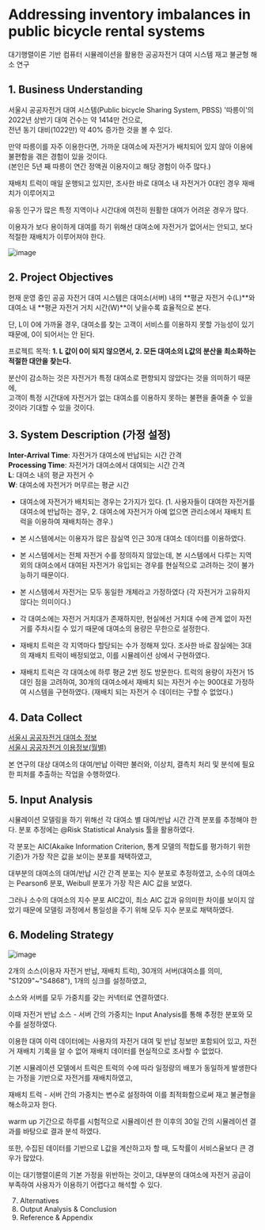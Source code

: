# Addressing inventory imbalances in public bicycle rental systems 
대기행렬이론 기반 컴퓨터 시뮬레이션을 활용한 공공자전거 대여 시스템 재고 불균형 해소 연구

## 1. Business Understanding

서울시 공공자전거 대여 시스템(Public bicycle Sharing System, PBSS) '따릉이'의 2022년 상반기 대여 건수는 약 1414만 건으로, <br>
전년 동기 대비(1022만) 약 40% 증가한 것을 볼 수 있다.  

만약 따릉이를 자주 이용한다면, 가까운 대여소에 자전거가 배치되어 있지 않아 이용에 불편함을 겪은 경험이 있을 것이다.<br>
(본인은 5년 째 따릉이 연간 정액권 이용자이고 해당 경험이 아주 많다.)<br>

재배치 트럭이 매일 운행되고 있지만, 조사한 바로 대여소 내 자전거가 0대인 경우 재배치가 이루어지고

유동 인구가 많은 특정 지역이나 시간대에 여전히 원활한 대여가 어려운 경우가 많다.

이용자가 보다 용이하게 대여를 하기 위해선 대여소에 자전거가 없어서는 안되고, 보다 적절한 재배치가 이루어져야 한다.

![image](https://github.com/kosonkh7/PBSS-Analysis/assets/83086978/521e9dc4-c211-4110-aa7c-488492215ba3)


## 2. Project Objectives

현재 운영 중인 공공 자전거 대여 시스템은 대여소(서버) 내의 **평균 자전거 수(L)**와 대여소 내 **평균 자전거 거치 시간(W)**이 낮을수록 효율적으로 본다. 

단, L이 0에 가까울 경우, 대여소를 찾는 고객이 서비스를 이용하지 못할 가능성이 있기 때문에, 0이 되어서는 안 된다.

프로젝트 목적: **1. L 값이 0이 되지 않으면서, 2. 모든 대여소의 L값의 분산을 최소화하는 적절한 대안을 찾는다.**

분산이 감소하는 것은 자전거가 특정 대여소로 편향되지 않았다는 것을 의미하기 때문에, <br>
고객이 특정 시간대에 자전거가 없는 대여소를 이용하지 못하는 불편을 줄여줄 수 있을 것이라 기대할 수 있을 것이다.

## 3. System Description (가정 설정)

**Inter-Arrival Time**: 자전거가 대여소에 반납되는 시간 간격 <br>
**Processing Time**: 자전거가 대여소에서 대여되는 시간 간격 <br>
**L**: 대여소 내의 평균 자전거 수 <br>
**W**: 대여소에 자전거가 머무르는 평균 시간 <br>

- 대여소에 자전거가 배치되는 경우는 2가지가 있다. (1. 사용자들이 대여한 자전거를 대여소에 반납하는 경우, 2. 대여소에 자전거가 아예 없으면 관리소에서 재배치 트럭을 이용하여 재배치하는 경우.)

- 본 시스템에서는 이용자가 많은 잠실역 인근 30개 대여소 데이터를 이용하였다. 

- 본 시스템에서는 전체 자전거 수를 정의하지 않았는데, 본 시스템에서 다루는 지역 외의 대여소에서 대여된 자전거가 유입되는 경우를 현실적으로 고려하는 것이 불가능하기 때문이다.

- 본 시스템에서 자전거는 모두 동일한 개체라고 가정하였다 (각 자전거가 고유하지 않다는 의미이다.)

- 각 대여소에는 자전거 거치대가 존재하지만, 현실에선 거치대 수에 관계 없이 자전거를 주차시킬 수 있기 때문에 대여소의 용량은 무한으로 설정한다.

- 재배치 트럭은 각 지역마다 할당되는 수가 정해져 있다. 조사한 바로 잠실에는 3대의 재배치 트럭이 배정되었고, 이를 시뮬레이션 상에서 구현하였다.

- 재배치 트럭은 각 대여소에 하루 평균 2번 정도 방문한다. 트럭의 용량이 자전거 15대인 점을 고려하여, 30개의 대여소에서 재배치 되는 자전거 수는 900대로 가정하여 시스템을 구현하였다. (재배치 되는 자전거 수 데이터는 구할 수 없었다.)

## 4.	Data Collect
[서울시 공공자전거 대여소 정보](https://data.seoul.go.kr/dataList/OA-13252/F/1/datasetView.do) <br>
[서울시 공공자전거 이용정보(월별)](https://data.seoul.go.kr/dataList/OA-15248/F/1/datasetView.do)

본 연구의 대상 대여소의 대여/반납 이력만 불러와, 이상치, 결측치 처리 및 분석에 필요한 피처를 추출하는 작업을 수행하였다.

## 5. Input Analysis

시뮬레이션 모델링을 하기 위해선 각 대여소 별 대여/반납 시간 간격 분포를 추정해야 한다. 분포 추정에는 @Risk Statistical Analysis 툴을 활용하였다.

각 분포는 AIC(Akaike Information Criterion, 통계 모델의 적합도를 평가하기 위한 기준)가 가장 작은 값을 보이는 분포를 채택하였고,

대부분의 대여소의 대여/반납 시간 간격 분포는 지수 분포로 추정하였고, 소수의 대여소는 Pearson6 분포, Weibull 분포가 가장 작은 AIC 값을 보였다.

그러나 소수의 대여소의 지수 분포 AIC값이, 최소 AIC 값과 유의미한 차이를 보이지 않았기 때문에 모델링 과정에서 통일성을 주기 위해 모두 지수 분포로 채택하였다.

## 6.	Modeling Strategy

![image](https://github.com/kosonkh7/PBSS-Analysis/assets/83086978/8fa3e7f1-dd56-4aac-a1d9-6c4761acac8a)

2개의 소스(이용자 자전거 반납, 재배치 트럭), 30개의 서버(대여소를 의미, "S1209"~"S4868"), 1개의 싱크를 설정하였고,

소스와 서버를 모두 가중치를 갖는 커넥터로 연결하였다.

이때 자전거 반납 소스 - 서버 간의 가중치는 Input Analysis를 통해 추정한 분포와 모수를 설정하였다. 

이용한 대여 이력 데이터에는 사용자의 자전거 대여 및 반납 정보만 포함되어 있고, 자전거 재배치 기록을 알 수 없어 재배치 데이터를 현실적으로 조사할 수 없었다. 

기본 시뮬레이션 모델에서 트럭은 트럭의 수에 따라 일정량의 배포가 동일하게 발생한다는 가정을 기반으로 자전거를 재배치하였고,

재배치 트럭 - 서버 간의 가중치는 변수로 설정하여 이를 최적화함으로써 재고 불균형을 해소하고자 한다.

warm up 기간으로 하루를 시험적으로 시뮬레이션 한 이후의 30일 간의 시뮬레이션 결과를 바탕으로 결과 분석 하였다.

또한, 수집된 데이터를 기반으로 L값을 계산하고자 할 때, 도착률이 서비스율보다 큰 경우가 많았다. 

이는 대기행렬이론의 기본 가정을 위반하는 것이고, 대부분의 대여소에 자전거 공급이 부족하여 사용자가 이용하기 어렵다고 해석할 수 있다. 




7.	Alternatives 
8.	Output Analysis & Conclusion
9.	Reference & Appendix



